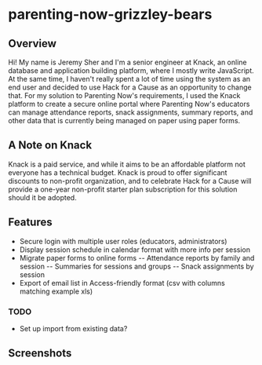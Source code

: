 # parenting-now-grizzley-bears

## Overview

Hi! My name is Jeremy Sher and I'm a senior engineer at Knack, an online database and application building platform, where I mostly write JavaScript. At the same time, I haven't really spent a lot of time using the system as an end user and decided to use Hack for a Cause as an opportunity to change that. For my solution to Parenting Now's requirements, I used the Knack platform to create a secure online portal where Parenting Now's educators can manage attendance reports, snack assignments, summary reports, and other data that is currently being managed on paper using paper forms.

## A Note on Knack

Knack is a paid service, and while it aims to be an affordable platform not everyone has a technical budget. Knack is proud to offer significant discounts to non-profit organization, and to celebrate Hack for a Cause will provide a one-year non-profit starter plan subscription for this solution should it be adopted.

## Features

- Secure login with multiple user roles (educators, administrators)
- Display session schedule in calendar format with more info per session
- Migrate paper forms to online forms
-- Attendance reports by family and session
-- Summaries for sessions and groups
-- Snack assignments by session
- Export of email list in Access-friendly format (csv with columns matching example xls)

### TODO

- Set up import from existing data?

## Screenshots
